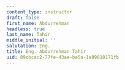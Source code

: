 ```yaml
---
content_type: instructor
draft: false
first_name: Abdurrehman
headless: true
last_name: Tahir
middle_initial: ''
salutation: Eng.
title: Eng. Abdurrehman Tahir
uid: 89cbcac2-77fe-43ae-ba5a-1a89818171fb
---
```

